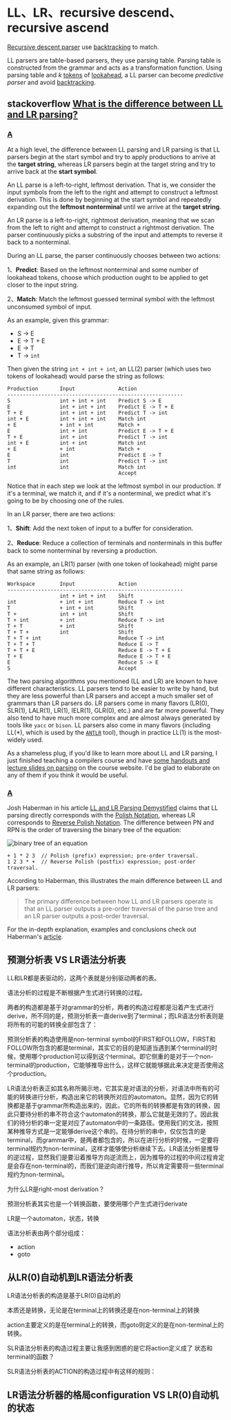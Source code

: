 # LL、LR、recursive descend、recursive ascend



[Recursive descent parser](https://en.wikipedia.org/wiki/Recursive_descent_parser) use [backtracking](https://en.wikipedia.org/wiki/Backtracking) to match.

LL parsers are table-based parsers, they use parsing table. Parsing table is constructed from the grammar and acts as a transformation function. Using parsing table and *k* [tokens](https://en.wikipedia.org/wiki/Token_(parser)) of [lookahead](https://en.wikipedia.org/wiki/Parsing#Lookahead), a LL parser can become *predictive parser* and  avoid  [backtracking](https://en.wikipedia.org/wiki/Backtracking). 



## stackoverflow [What is the difference between LL and LR parsing?](https://stackoverflow.com/questions/5975741/what-is-the-difference-between-ll-and-lr-parsing)



### [A](https://stackoverflow.com/a/6824545)

At a high level, the difference between LL parsing and LR parsing is that LL parsers begin at the start symbol and try to apply productions to arrive at the **target string**, whereas LR parsers begin at the target string and try to arrive back at the **start symbol**.

An LL parse is a left-to-right, leftmost derivation. That is, we consider the input symbols from the left to the right and attempt to construct a leftmost derivation. This is done by beginning at the start symbol and repeatedly expanding out the **leftmost nonterminal** until we arrive at the **target string**. 

An LR parse is a left-to-right, rightmost derivation, meaning that we scan from the left to right and attempt to construct a rightmost derivation. The parser continuously picks a substring of the input and attempts to reverse it back to a nonterminal.

During an LL parse, the parser continuously chooses between two actions:

1、**Predict**: Based on the leftmost nonterminal and some number of lookahead tokens, choose which production ought to be applied to get closer to the input string.

2、**Match**: Match the leftmost guessed terminal symbol with the leftmost unconsumed symbol of input.

As an example, given this grammar:

- S → E
- E → T + E
- E → T
- T → `int`

Then given the string `int + int + int`, an LL(2) parser (which uses two tokens of lookahead) would parse the string as follows:

```
Production       Input              Action
---------------------------------------------------------
S                int + int + int    Predict S -> E
E                int + int + int    Predict E -> T + E
T + E            int + int + int    Predict T -> int
int + E          int + int + int    Match int
+ E              + int + int        Match +
E                int + int          Predict E -> T + E
T + E            int + int          Predict T -> int
int + E          int + int          Match int
+ E              + int              Match +
E                int                Predict E -> T
T                int                Predict T -> int
int              int                Match int
                                    Accept
```

Notice that in each step we look at the leftmost symbol in our production. If it's a terminal, we match it, and if it's a nonterminal, we predict what it's going to be by choosing one of the rules.

In an LR parser, there are two actions:

1、**Shift**: Add the next token of input to a buffer for consideration.

2、**Reduce**: Reduce a collection of terminals and nonterminals in this buffer back to some nonterminal by reversing a production.

As an example, an LR(1) parser (with one token of lookahead) might parse that same string as follows:

```
Workspace        Input              Action
---------------------------------------------------------
                 int + int + int    Shift
int              + int + int        Reduce T -> int
T                + int + int        Shift
T +              int + int          Shift
T + int          + int              Reduce T -> int
T + T            + int              Shift
T + T +          int                Shift
T + T + int                         Reduce T -> int
T + T + T                           Reduce E -> T
T + T + E                           Reduce E -> T + E
T + E                               Reduce E -> T + E
E                                   Reduce S -> E
S                                   Accept
```

The two parsing algorithms you mentioned (LL and LR) are known to have different characteristics. LL parsers tend to be easier to write by hand, but they are less powerful than LR parsers and accept a much smaller set of grammars than LR parsers do. LR parsers come in many flavors (LR(0), SLR(1), LALR(1), LR(1), IELR(1), GLR(0), etc.) and are far more powerful. They also tend to have much more complex and are almost always generated by tools like `yacc` or `bison`. LL parsers also come in many flavors (including LL(*), which is used by the [`ANTLR`](http://www.antlr.org/) tool), though in practice LL(1) is the most-widely used.

As a shameless plug, if you'd like to learn more about LL and LR parsing, I just finished teaching a compilers course and have [some handouts and lecture slides on parsing](http://www.stanford.edu/class/archive/cs/cs143/cs143.1128/) on the course website. I'd be glad to elaborate on any of them if you think it would be useful.



### [A](https://stackoverflow.com/a/18239653)

Josh Haberman in his article [LL and LR Parsing Demystified](http://blog.reverberate.org/2013/07/ll-and-lr-parsing-demystified.html) claims that LL parsing directly corresponds with the [Polish Notation](http://en.wikipedia.org/wiki/Polish_notation), whereas LR corresponds to [Reverse Polish Notation](http://en.wikipedia.org/wiki/Reverse_Polish_notation). The difference between PN and RPN is the order of traversing the binary tree of the equation:

![binary tree of an equation](https://i.stack.imgur.com/QLYBe.png)

```
+ 1 * 2 3  // Polish (prefix) expression; pre-order traversal.
1 2 3 * +  // Reverse Polish (postfix) expression; post-order traversal.
```

According to Haberman, this illustrates the main difference between LL and LR parsers:

> The primary difference between how LL and LR parsers operate is that an LL parser outputs a pre-order traversal of the parse tree and an LR parser outputs a post-order traversal.

For the in-depth explanation, examples and conclusions check out Haberman's [article](http://blog.reverberate.org/2013/07/ll-and-lr-parsing-demystified.html).



## 预测分析表 VS LR语法分析表

LL和LR都是表驱动的，这两个表就是分别驱动两者的表。

语法分析的过程是不断根据产生式进行转换的过程。



两者的构造都是基于对grammar的分析，两者的构造过程都是沿着产生式进行derive，所不同的是，预测分析表一直derive到了terminal；而LR语法分析表则是将所有的可能的转换全部包含了：

预测分析表的构造使用是non-terminal symbol的FIRST和FOLLOW，FIRST和FOLLOW所包含的都是terminal，其实它的目的是知道当遇到某个terminal的时候，使用哪个production可以得到这个terminal。即它侧重的是对于一个non-terminal的production，它能够推导出什么，这样它就能够据此来决定是否使用这个production。



LR语法分析表正如其名称所揭示地，它其实是对语法的分析，对语法中所有的可能的转换进行分析，构造出来它的转换所对应的automaton。显然，因为它的转换都是基于grammar所构造出来的，因此，它的所有的转换都是有效的转换，因此只要待分析的串不符合这个automaton的转换，那么它就是无效的了。因此我们的待分析的串一定是对应了automaton中的一条路径。使用我们的文法，按照某种推导方式是一定能够derive这个串的。在待分析的串中，仅仅包含的是terminal，而grammar中，是两者都包含的，所以在进行分析的时候，一定要将terminal规约为non-terminal，这样才能够使分析继续下去。LR语法分析是推导的逆过程，显然我们是要沿着推导方向逆流而上，因为推导的过程的中间过程肯定是会存在non-terminal的，而我们是逆向进行推导，所以肯定需要将一些terminal规约为non-terminal。



为什么LR是right-most derivation？

预测分析表其实也是一个转换函数，要使用哪个产生式进行derivate

LR是一个automaton，状态，转换



语法分析表由两个部分组成：

- action
- goto



## 从LR(0)自动机到LR语法分析表

LR语法分析表的构造是基于LR(0)自动机的

本质还是转换，无论是在terminal上的转换还是在non-terminal上的转换

action主要定义的是在terminal上的转换，而goto则定义的是在non-terminal上的转换。

SLR语法分析表的构造过程主要让我感到困惑的是它将action定义成了 状态和terminal的函数？

SLR语法分析表的ACTION的构造过程中有这样的规则：



## LR语法分析器的格局configuration VS LR(0)自动机的状态



